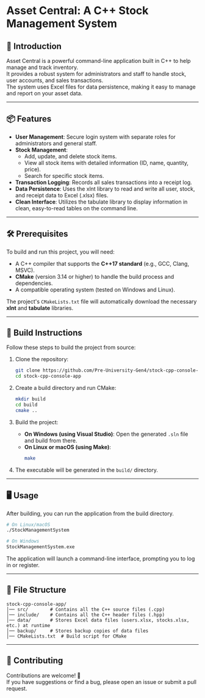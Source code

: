 # Asset Central: A C++ Stock Management System

## 🌟 Introduction
Asset Central is a powerful command-line application built in C++ to help manage and track inventory.  
It provides a robust system for administrators and staff to handle stock, user accounts, and sales transactions.  
The system uses Excel files for data persistence, making it easy to manage and report on your asset data.

---

## 📦 Features
- **User Management**: Secure login system with separate roles for administrators and general staff.  
- **Stock Management**:  
  - Add, update, and delete stock items.  
  - View all stock items with detailed information (ID, name, quantity, price).  
  - Search for specific stock items.  
- **Transaction Logging**: Records all sales transactions into a receipt log.  
- **Data Persistence**: Uses the xlnt library to read and write all user, stock, and receipt data to Excel (.xlsx) files.  
- **Clean Interface**: Utilizes the tabulate library to display information in clean, easy-to-read tables on the command line.

---

## 🛠 Prerequisites
To build and run this project, you will need:  
- A C++ compiler that supports the **C++17 standard** (e.g., GCC, Clang, MSVC).  
- **CMake** (version 3.14 or higher) to handle the build process and dependencies.  
- A compatible operating system (tested on Windows and Linux).  

The project's `CMakeLists.txt` file will automatically download the necessary **xlnt** and **tabulate** libraries.

---

## 🚀 Build Instructions
Follow these steps to build the project from source:

1. Clone the repository:
   ```bash
   git clone https://github.com/Pre-University-Gen4/stock-cpp-console-app.git
   cd stock-cpp-console-app
   ```

2. Create a build directory and run CMake:
   ```bash
   mkdir build
   cd build
   cmake ..
   ```

3. Build the project:
   - **On Windows (using Visual Studio)**: Open the generated `.sln` file and build from there.  
   - **On Linux or macOS (using Make)**:  
     ```bash
     make
     ```

4. The executable will be generated in the `build/` directory.

---

## 🖥 Usage
After building, you can run the application from the build directory.

```bash
# On Linux/macOS
./StockManagementSystem

# On Windows
StockManagementSystem.exe
```

The application will launch a command-line interface, prompting you to log in or register.

---

## 📁 File Structure
```
stock-cpp-console-app/
│── src/        # Contains all the C++ source files (.cpp)
│── include/    # Contains all the C++ header files (.hpp)
│── data/       # Stores Excel data files (users.xlsx, stocks.xlsx, etc.) at runtime
│── backup/     # Stores backup copies of data files
│── CMakeLists.txt  # Build script for CMake
```

---

## 🤝 Contributing
Contributions are welcome! 🎉  
If you have suggestions or find a bug, please open an issue or submit a pull request.
